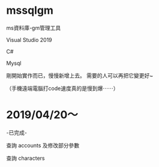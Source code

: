 # mssqlgm
ms資料庫-gm管理工具

Visual Studio 2019

C#

Mysql


剛開始實作而已，慢慢新增上去。
需要的人可以再把它變更好~

（手機遠端電腦打code速度真的是慢到爆⋯⋯）


# 2019/04/20～
-已完成-

查詢 accounts 及修改部分參數

查詢 characters 
